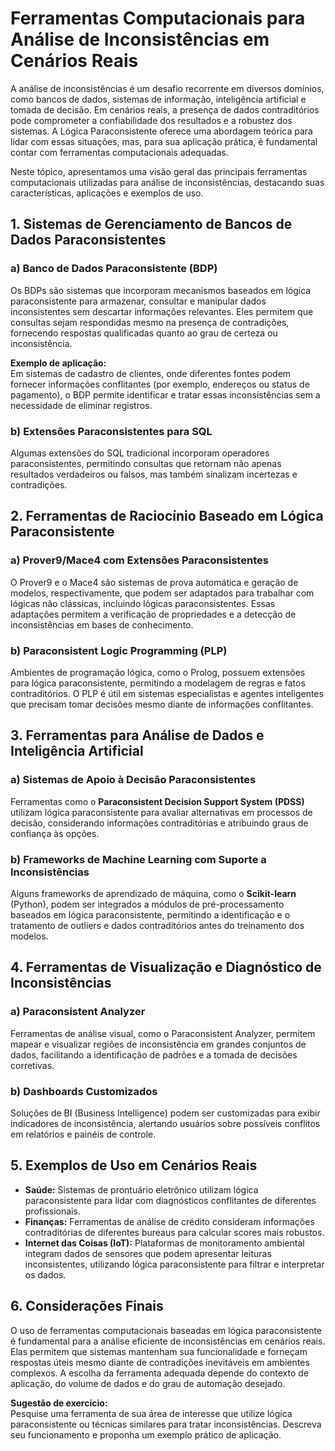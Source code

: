 
# Ferramentas Computacionais para Análise de Inconsistências em Cenários Reais

A análise de inconsistências é um desafio recorrente em diversos domínios, como bancos de dados, sistemas de informação, inteligência artificial e tomada de decisão. Em cenários reais, a presença de dados contraditórios pode comprometer a confiabilidade dos resultados e a robustez dos sistemas. A Lógica Paraconsistente oferece uma abordagem teórica para lidar com essas situações, mas, para sua aplicação prática, é fundamental contar com ferramentas computacionais adequadas.

Neste tópico, apresentamos uma visão geral das principais ferramentas computacionais utilizadas para análise de inconsistências, destacando suas características, aplicações e exemplos de uso.



## 1. Sistemas de Gerenciamento de Bancos de Dados Paraconsistentes

### a) **Banco de Dados Paraconsistente (BDP)**
Os BDPs são sistemas que incorporam mecanismos baseados em lógica paraconsistente para armazenar, consultar e manipular dados inconsistentes sem descartar informações relevantes. Eles permitem que consultas sejam respondidas mesmo na presença de contradições, fornecendo respostas qualificadas quanto ao grau de certeza ou inconsistência.

**Exemplo de aplicação:**  
Em sistemas de cadastro de clientes, onde diferentes fontes podem fornecer informações conflitantes (por exemplo, endereços ou status de pagamento), o BDP permite identificar e tratar essas inconsistências sem a necessidade de eliminar registros.

### b) **Extensões Paraconsistentes para SQL**
Algumas extensões do SQL tradicional incorporam operadores paraconsistentes, permitindo consultas que retornam não apenas resultados verdadeiros ou falsos, mas também sinalizam incertezas e contradições.



## 2. Ferramentas de Raciocínio Baseado em Lógica Paraconsistente

### a) **Prover9/Mace4 com Extensões Paraconsistentes**
O Prover9 e o Mace4 são sistemas de prova automática e geração de modelos, respectivamente, que podem ser adaptados para trabalhar com lógicas não clássicas, incluindo lógicas paraconsistentes. Essas adaptações permitem a verificação de propriedades e a detecção de inconsistências em bases de conhecimento.

### b) **Paraconsistent Logic Programming (PLP)**
Ambientes de programação lógica, como o Prolog, possuem extensões para lógica paraconsistente, permitindo a modelagem de regras e fatos contraditórios. O PLP é útil em sistemas especialistas e agentes inteligentes que precisam tomar decisões mesmo diante de informações conflitantes.



## 3. Ferramentas para Análise de Dados e Inteligência Artificial

### a) **Sistemas de Apoio à Decisão Paraconsistentes**
Ferramentas como o **Paraconsistent Decision Support System (PDSS)** utilizam lógica paraconsistente para avaliar alternativas em processos de decisão, considerando informações contraditórias e atribuindo graus de confiança às opções.

### b) **Frameworks de Machine Learning com Suporte a Inconsistências**
Alguns frameworks de aprendizado de máquina, como o **Scikit-learn** (Python), podem ser integrados a módulos de pré-processamento baseados em lógica paraconsistente, permitindo a identificação e o tratamento de outliers e dados contraditórios antes do treinamento dos modelos.



## 4. Ferramentas de Visualização e Diagnóstico de Inconsistências

### a) **Paraconsistent Analyzer**
Ferramentas de análise visual, como o Paraconsistent Analyzer, permitem mapear e visualizar regiões de inconsistência em grandes conjuntos de dados, facilitando a identificação de padrões e a tomada de decisões corretivas.

### b) **Dashboards Customizados**
Soluções de BI (Business Intelligence) podem ser customizadas para exibir indicadores de inconsistência, alertando usuários sobre possíveis conflitos em relatórios e painéis de controle.



## 5. Exemplos de Uso em Cenários Reais

- **Saúde:** Sistemas de prontuário eletrônico utilizam lógica paraconsistente para lidar com diagnósticos conflitantes de diferentes profissionais.
- **Finanças:** Ferramentas de análise de crédito consideram informações contraditórias de diferentes bureaus para calcular scores mais robustos.
- **Internet das Coisas (IoT):** Plataformas de monitoramento ambiental integram dados de sensores que podem apresentar leituras inconsistentes, utilizando lógica paraconsistente para filtrar e interpretar os dados.



## 6. Considerações Finais

O uso de ferramentas computacionais baseadas em lógica paraconsistente é fundamental para a análise eficiente de inconsistências em cenários reais. Elas permitem que sistemas mantenham sua funcionalidade e forneçam respostas úteis mesmo diante de contradições inevitáveis em ambientes complexos. A escolha da ferramenta adequada depende do contexto de aplicação, do volume de dados e do grau de automação desejado.

**Sugestão de exercício:**  
Pesquise uma ferramenta de sua área de interesse que utilize lógica paraconsistente ou técnicas similares para tratar inconsistências. Descreva seu funcionamento e proponha um exemplo prático de aplicação.


